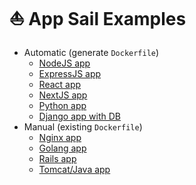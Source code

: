 # ⛵ App Sail Examples

 - Automatic (generate `Dockerfile`)
   - [NodeJS app](https://github.com/digitalocean-appsail/sample-nodejs)
   - [ExpressJS app](https://github.com/digitalocean-appsail/sample-expressjs)
   - [React app](https://github.com/digitalocean-appsail/sample-react)
   - [NextJS app](https://github.com/digitalocean-appsail/sample-nextjs)
   - [Python app](https://github.com/digitalocean-appsail/sample-python)
   - [Django app with DB](https://github.com/digitalocean-appsail/sample-django)
 - Manual (existing `Dockerfile`)
   - [Nginx app](https://github.com/digitalocean-appsail/sample-nginx)
   - [Golang app](https://github.com/digitalocean-appsail/sample-golang)
   - [Rails app](https://github.com/digitalocean-appsail/sample-rails)
   - [Tomcat/Java app](https://github.com/digitalocean-appsail/sample-tomcat)
 
